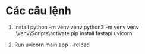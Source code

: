 # Các câu lệnh

1. Install
python -m venv venv
python3 -m venv venv
.\venv\Scripts\activate
pip install fastapi uvicorn

2. Run
uvicorn main:app --reload
